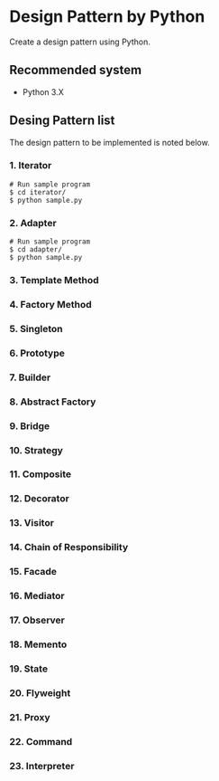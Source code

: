 # Design Pattern by Python
Create a design pattern using Python.

## Recommended system
* Python 3.X

## Desing Pattern list
The design pattern to be implemented is noted below.

### 1. Iterator
```
# Run sample program
$ cd iterator/
$ python sample.py

```

### 2. Adapter
```
# Run sample program
$ cd adapter/
$ python sample.py

```

### 3. Template Method

### 4. Factory Method

### 5. Singleton

### 6. Prototype

### 7. Builder

### 8. Abstract Factory

### 9. Bridge

### 10. Strategy

### 11. Composite

### 12. Decorator

### 13. Visitor

### 14. Chain of Responsibility

### 15. Facade

### 16. Mediator

### 17. Observer

### 18. Memento

### 19. State

### 20. Flyweight

### 21. Proxy

### 22. Command

### 23. Interpreter